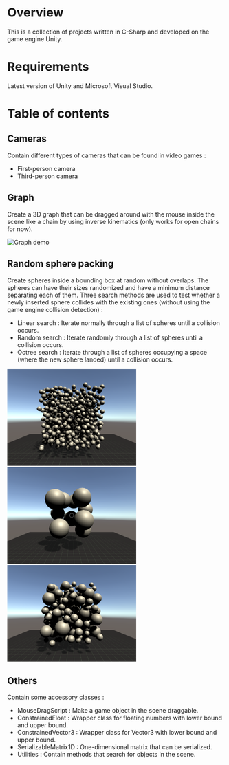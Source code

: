 # Overview
This is a collection of projects written in C-Sharp and developed on the game engine Unity.

# Requirements
Latest version of Unity and Microsoft Visual Studio.

# Table of contents

## Cameras
Contain different types of cameras that can be found in video games :
* First-person camera
* Third-person camera

## Graph
Create a 3D graph that can be dragged around with the mouse inside the scene like a chain by using inverse kinematics (only works for open chains for now).

![Graph demo](Demo/graph_scene_demo.gif)

## Random sphere packing
Create spheres inside a bounding box at random without overlaps. The spheres can have their sizes randomized and have a minimum distance separating each of them. Three search methods are used to test whether a newly inserted sphere collides with the existing ones (without using the game engine collision detection) :
* Linear search : Iterate normally through a list of spheres until a collision occurs.
* Random search : Iterate randomly through a list of spheres until a collision occurs.
* Octree search : Iterate through a list of spheres occupying a space (where the new sphere landed) until a collision occurs.
<img src="Demo/random_sphere_packing_demo1.PNG" width="300">
<img src="Demo/random_sphere_packing_demo2.PNG" width="300">
<img src="Demo/random_sphere_packing_demo3.PNG" width="300">

## Others
Contain some accessory classes :
* MouseDragScript : Make a game object in the scene draggable.
* ConstrainedFloat : Wrapper class for floating numbers with lower bound and upper bound.
* ConstrainedVector3 : Wrapper class for Vector3 with lower bound and upper bound.
* SerializableMatrix1D : One-dimensional matrix that can be serialized.
* Utilities : Contain methods that search for objects in the scene.
